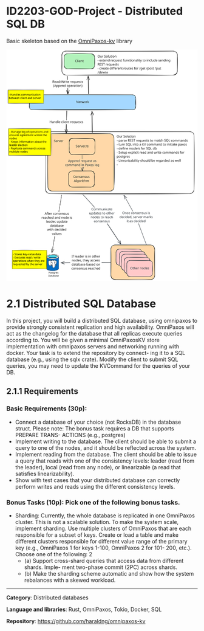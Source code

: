 # ID2203-GOD-Project - Distributed SQL DB

Basic skeleton based on the [OmniPaxos-kv](https://github.com/haraldng/omnipaxos-kv/tree/main) library

![Preliminary Structure](./Images/PreliminaryStructure.svg)


# 2.1 Distributed SQL Database
In this project, you will build a distributed SQL database, using omnipaxos to provide
strongly consistent replication and high availability. OmniPaxos will act as the changelog
for the database that all replicas execute queries according to.
You will be given a minimal OmniPaxosKV store implementation with omnipaxos servers
and networking running with docker. Your task is to extend the repository by connect-
ing it to a SQL database (e.g., using the sqlx crate). Modify the client to submit SQL
queries, you may need to update the KVCommand for the queries of your DB.

## 2.1.1 Requirements
### Basic Requirements (30p):
- Connect a database of your choice (not RocksDB) in the database struct.
Please note: The bonus task requires a DB that supports PREPARE TRANS-
ACTIONS (e.g., postgres)
- Implement writing to the database. The client should be able to submit a query
to one of the nodes, and it should be reflected across the system.
- Implement reading from the database. The client should be able to issue a query
that reads with one of the consistency levels: leader (read from the leader), local
(read from any node), or linearizable (a read that satisfies linearizability).
- Show with test cases that your distributed database can correctly perform writes
and reads using the different consistency levels.
### Bonus Tasks (10p): Pick one of the following bonus tasks.
- Sharding: Currently, the whole database is replicated in one OmniPaxos cluster.
This is not a scalable solution. To make the system scale, implement sharding.
Use multiple clusters of OmniPaxos that are each responsible for a subset of keys.
Create or load a table and make different clusters responsible for different value
range of the primary key (e.g., OmniPaxos 1 for keys 1-100, OmniPaxos 2 for 101-
200, etc.). Choose one of the following:
2
  - (a) Support cross-shard queries that access data from different shards. Imple-
ment two-phase commit (2PC) across shards.
  - (b) Make the sharding scheme automatic and show how the system rebalances
with a skewed workload.
---
**Category**: Distributed databases

**Language and libraries**: Rust, OmniPaxos, Tokio, Docker, SQL

**Repository**: https://github.com/haraldng/omnipaxos-kv